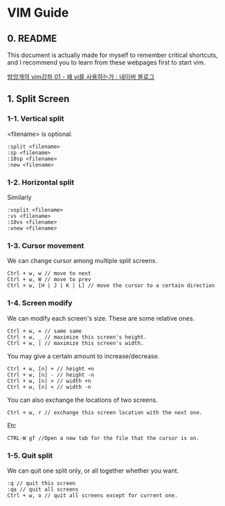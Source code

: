 # VIM Guide
## 0. README
This document is actually made for myself to remember critical shortcuts, and I recommend you to learn from these webpages first to start vim.

[밤앙개의 vim강좌 01 - 왜 vi를 사용하는가 : 네이버 블로그](http://blog.naver.com/PostView.nhn?blogId=nfwscho&logNo=220340946365&categoryNo=0&parentCategoryNo=0&viewDate=&currentPage=2&postListTopCurrentPage=1&from=postView&userTopListOpen=true&userTopListCount=30&userTopListManageOpen=false&userTopListCurrentPage=2)

## 1. Split Screen
### 1-1. Vertical split
\<filename\> is optional.

	:split <filename>
	:sp <filename>
	:10sp <filename>
	:new <filename>
### 1-2. Horizontal split
Similarly

	:vsplit <filename>
	:vs <filename>
	:10vs <filename>
	:vnew <filename>

### 1-3. Cursor movement
We can change cursor among multiple split screens.

	Ctrl + w, w // move to next 
	Ctrl + w, W // move to prev
	Ctrl + w, [H | J | K | L] // move the cursor to a certain direction

### 1-4. Screen modify
We can modify each screen's size.
These are some relative ones.

	Ctrl + w, = // same same
	Ctrl + w, _ // maximize this screen's height.
	Ctrl + w, | // maximize this screen's width.
You may give a certain amount to increase/decrease.

	Ctrl + w, [n] + // height +n
	Ctrl + w, [n] - // height -n
	Ctrl + w, [n] > // width +n
	Ctrl + w, [n] < // width -n	
You can also exchange the locations of two screens.

	Ctrl + w, r // exchange this screen location with the next one.
Etc

	CTRL-W gf //Open a new tab for the file that the cursor is on.

### 1-5. Quit split
We can quit one split only, or all together whether you want.

	:q // quit this screen
	:qa // quit all screens
	Ctrl + w, o // quit all screens except for current one.
